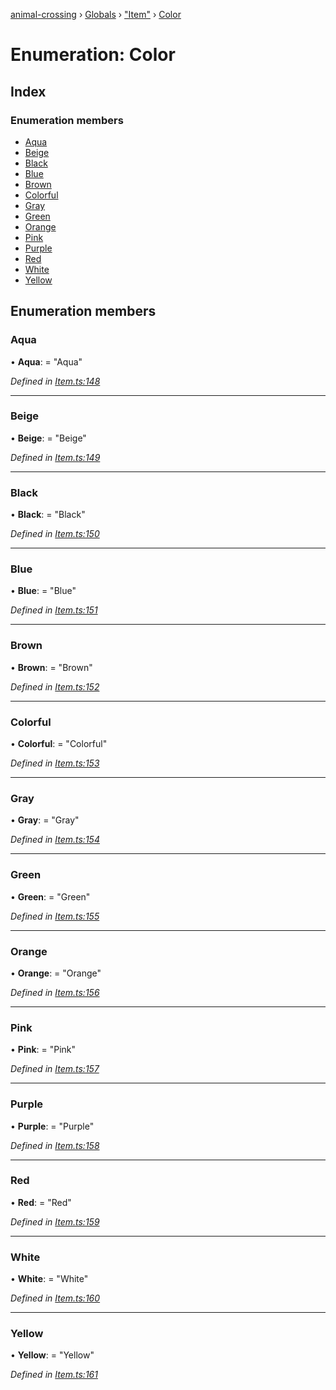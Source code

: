 [animal-crossing](../README.md) › [Globals](../globals.md) › ["Item"](../modules/_item_.md) › [Color](_item_.color.md)

# Enumeration: Color

## Index

### Enumeration members

* [Aqua](_item_.color.md#aqua)
* [Beige](_item_.color.md#beige)
* [Black](_item_.color.md#black)
* [Blue](_item_.color.md#blue)
* [Brown](_item_.color.md#brown)
* [Colorful](_item_.color.md#colorful)
* [Gray](_item_.color.md#gray)
* [Green](_item_.color.md#green)
* [Orange](_item_.color.md#orange)
* [Pink](_item_.color.md#pink)
* [Purple](_item_.color.md#purple)
* [Red](_item_.color.md#red)
* [White](_item_.color.md#white)
* [Yellow](_item_.color.md#yellow)

## Enumeration members

###  Aqua

• **Aqua**: = "Aqua"

*Defined in [Item.ts:148](https://github.com/Norviah/animal-crossing/blob/d0e2651/module/types/Item.ts#L148)*

___

###  Beige

• **Beige**: = "Beige"

*Defined in [Item.ts:149](https://github.com/Norviah/animal-crossing/blob/d0e2651/module/types/Item.ts#L149)*

___

###  Black

• **Black**: = "Black"

*Defined in [Item.ts:150](https://github.com/Norviah/animal-crossing/blob/d0e2651/module/types/Item.ts#L150)*

___

###  Blue

• **Blue**: = "Blue"

*Defined in [Item.ts:151](https://github.com/Norviah/animal-crossing/blob/d0e2651/module/types/Item.ts#L151)*

___

###  Brown

• **Brown**: = "Brown"

*Defined in [Item.ts:152](https://github.com/Norviah/animal-crossing/blob/d0e2651/module/types/Item.ts#L152)*

___

###  Colorful

• **Colorful**: = "Colorful"

*Defined in [Item.ts:153](https://github.com/Norviah/animal-crossing/blob/d0e2651/module/types/Item.ts#L153)*

___

###  Gray

• **Gray**: = "Gray"

*Defined in [Item.ts:154](https://github.com/Norviah/animal-crossing/blob/d0e2651/module/types/Item.ts#L154)*

___

###  Green

• **Green**: = "Green"

*Defined in [Item.ts:155](https://github.com/Norviah/animal-crossing/blob/d0e2651/module/types/Item.ts#L155)*

___

###  Orange

• **Orange**: = "Orange"

*Defined in [Item.ts:156](https://github.com/Norviah/animal-crossing/blob/d0e2651/module/types/Item.ts#L156)*

___

###  Pink

• **Pink**: = "Pink"

*Defined in [Item.ts:157](https://github.com/Norviah/animal-crossing/blob/d0e2651/module/types/Item.ts#L157)*

___

###  Purple

• **Purple**: = "Purple"

*Defined in [Item.ts:158](https://github.com/Norviah/animal-crossing/blob/d0e2651/module/types/Item.ts#L158)*

___

###  Red

• **Red**: = "Red"

*Defined in [Item.ts:159](https://github.com/Norviah/animal-crossing/blob/d0e2651/module/types/Item.ts#L159)*

___

###  White

• **White**: = "White"

*Defined in [Item.ts:160](https://github.com/Norviah/animal-crossing/blob/d0e2651/module/types/Item.ts#L160)*

___

###  Yellow

• **Yellow**: = "Yellow"

*Defined in [Item.ts:161](https://github.com/Norviah/animal-crossing/blob/d0e2651/module/types/Item.ts#L161)*
